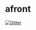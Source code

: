 # afront

[![Gitter](https://badges.gitter.im/hsym/afront.svg)](https://gitter.im/hsym/afront?utm_source=badge&utm_medium=badge&utm_campaign=pr-badge&utm_content=badge)